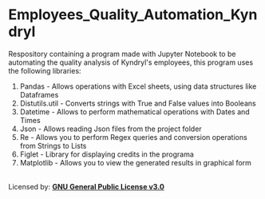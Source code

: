 # Employees_Quality_Automation_Kyndryl
Respository containing a program made with Jupyter Notebook to be automating the quality analysis of Kyndryl's employees, this program uses the following libraries:
1. Pandas - Allows operations with Excel sheets, using data structures like Dataframes
2. Distutils.util - Converts strings with True and False values into Booleans
3. Datetime - Allows to perform mathematical operations with Dates and Times
4. Json - Allows reading Json files from the project folder
5. Re - Allows you to perform Regex queries and conversion operations from Strings to Lists
6. Figlet - Library for displaying credits in the programa
7. Matplotlib - Allows you to view the generated results in graphical form<br/><br/>


Licensed by: <b>[GNU General Public License v3.0](https://github.com/MrVtR/Employees_Quality_Automation_Kyndryl/blob/main/LICENSE)</b>

